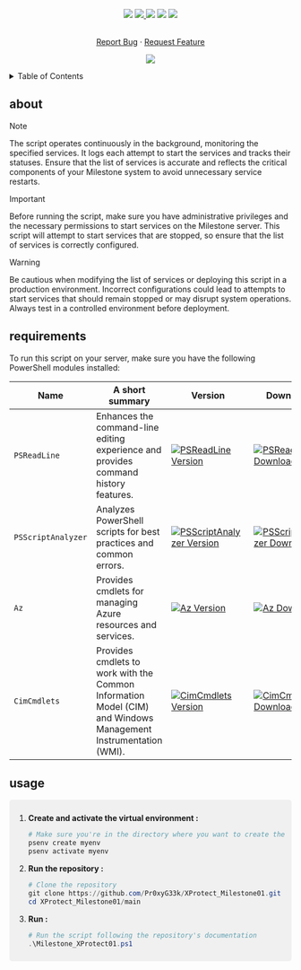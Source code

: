 <!--   my-icons -->
<p align="center">
</a>
    <a href="https://github.com/Pr0xyG33k/12_XProtect_Collection/02_XProtect_Service_Management"><img src="https://img.shields.io/badge/status-update-greengreen.svg?style=for-the-badge"></a>
    <a href="https://github.com/Pr0xyG33k/12_XProtect_Collection/02_XProtect_Service_Management/graphs/contributors"><img src="https://img.shields.io/github/contributors/Pr0xyG33k/12_XProtect_Collection/02_XProtect_Service_Management?style=for-the-badge">
    <a href="https://github.com/Pr0xyG33k/12_XProtect_Collection/02_XProtect_Service_Management/stargazers"><img src="https://img.shields.io/github/stars/Pr0xyG33k/12_XProtect_Collection/02_XProtect_Service_Management?style=for-the-badge"></a>
    <a href="https://github.com/Pr0xyG33k/12_XProtect_Collection/02_XProtect_Service_Management/network/members"><img src="https://img.shields.io/github/forks/Pr0xyG33k/12_XProtect_Collection/02_XProtect_Service_Management.svg?style=for-the-badge"></a>
    <a href="https://github.com/Pr0xyG33k/12_XProtect_Collection/02_XProtect_Service_Management/issues"><img src="https://img.shields.io/github/issues/Pr0xyG33k/12_XProtect_Collection/02_XProtect_Service_Management.svg?style=for-the-badge"></a>
</p>

<!-- PROJECT LOGO -->
  <p align="center">
    <br />
    <a href="https://github.com/Pr0xyG33k/12_XProtect_Collection/02_XProtect_Service_Management/issues">Report Bug</a>
    ·
    <a href="https://github.com/Pr0xyG33k/12_XProtect_Collection/02_XProtect_Service_Management/pulls">Request Feature</a>
  </p>
</div>

<!--   my-ticker -->
<p align="center">
<img src="https://capsule-render.vercel.app/api?type=waving&color=gradient&height=200&section=header&text=Service%20Management&fontSize=60&fontAlignY=35&animation=twinkling&fontColor=gradient" />
</p>

<!-- TABLE OF CONTENTS -->
<details>
  <summary>Table of Contents</summary>
  <ol>
    <li><a href="#about">about</a></li>
    <li><a href="#requirements">requirements</a></li>
    <li><a href="#usage">usage</a></li>
  </ol>
</details>

<!-- ABOUT -->
<h2>about</h2>
<div align="center">
</div>

> [!NOTE]  
> The script operates continuously in the background, monitoring the specified services. It logs each attempt to start the services and tracks their statuses. Ensure that the list of services is accurate and reflects the critical components of your Milestone system to avoid unnecessary service restarts.

> [!IMPORTANT]  
> Before running the script, make sure you have administrative privileges and the necessary permissions to start services on the Milestone server. This script will attempt to start services that are stopped, so ensure that the list of services is correctly configured.

> [!WARNING]  
> Be cautious when modifying the list of services or deploying this script in a production environment. Incorrect configurations could lead to attempts to start services that should remain stopped or may disrupt system operations. Always test in a controlled environment before deployment.

<!-- REQUIREMENTS -->
<h2>requirements</h2>
<div align="center">
</div>
<div align="center">
</div>

<!-- Necessary installations -->
To run this script on your server, make sure you have the following PowerShell modules installed:

| Name                      | A short summary                                                                                                  | Version | Downloads |
| ------------------------- | --------------------------------------------------------------------------------------------------------------- | ------- | --------- |
| `PSReadLine`              | Enhances the command-line editing experience and provides command history features.                           | [![PSReadLine Version](https://img.shields.io/badge/Version-2.1.0-blue?link=https://www.powershellgallery.com/packages/PSReadLine/2.1.0&label=powershell)](https://www.powershellgallery.com/packages/PSReadLine/2.1.0) | [![PSReadLine Downloads](https://img.shields.io/badge/Downloads-5678-brightgreen?link=https://www.powershellgallery.com/packages/PSReadLine)](https://www.powershellgallery.com/packages/PSReadLine) |
| `PSScriptAnalyzer`        | Analyzes PowerShell scripts for best practices and common errors.                                               | [![PSScriptAnalyzer Version](https://img.shields.io/badge/Version-1.18.1-blue?link=https://www.powershellgallery.com/packages/PSScriptAnalyzer/1.18.1&label=powershell)](https://www.powershellgallery.com/packages/PSScriptAnalyzer/1.18.1) | [![PSScriptAnalyzer Downloads](https://img.shields.io/badge/Downloads-2345-brightgreen?link=https://www.powershellgallery.com/packages/PSScriptAnalyzer)](https://www.powershellgallery.com/packages/PSScriptAnalyzer) |
| `Az`                      | Provides cmdlets for managing Azure resources and services.                                                     | [![Az Version](https://img.shields.io/badge/Version-10.10.0-blue?link=https://www.powershellgallery.com/packages/Az/10.10.0&label=powershell)](https://www.powershellgallery.com/packages/Az/10.10.0) | [![Az Downloads](https://img.shields.io/badge/Downloads-6789-brightgreen?link=https://www.powershellgallery.com/packages/Az)](https://www.powershellgallery.com/packages/Az) |
| `CimCmdlets`              | Provides cmdlets to work with the Common Information Model (CIM) and Windows Management Instrumentation (WMI). | [![CimCmdlets Version](https://img.shields.io/badge/Version-1.9.0-blue?link=https://www.powershellgallery.com/packages/CimCmdlets/1.9.0&label=powershell)](https://www.powershellgallery.com/packages/CimCmdlets/1.9.0) | [![CimCmdlets Downloads](https://img.shields.io/badge/Downloads-3456-brightgreen?link=https://www.powershellgallery.com/packages/CimCmdlets)](https://www.powershellgallery.com/packages/CimCmdlets) |

<!-- USAGE -->
<h2>usage</h2>
<div align="center">
</div>
<div align="center">
</div>
<div style="border-radius: 5px; background-color: #f0f0f0; padding: 10px;">

1. **Create and activate the virtual environment :**
   ```powershell
   # Make sure you're in the directory where you want to create the virtual environment
   psenv create myenv
   psenv activate myenv
   ```

2. **Run the repository :**
    ```powershell
    # Clone the repository
    git clone https://github.com/Pr0xyG33k/XProtect_Milestone01.git
    cd XProtect_Milestone01/main
    ```
    
3. **Run :** 
    ```powershell
    # Run the script following the repository's documentation
    .\Milestone_XProtect01.ps1
    ```
